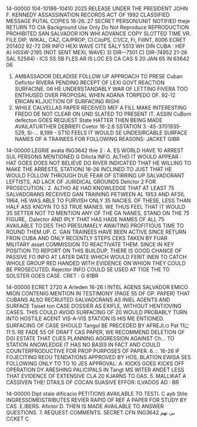 14-00000
104-10186-10410
2025 RELEASE UNDER THE PRESIDENT JOHN F. KENNEDY ASSASSINATION RECORDS ACT OF 1992
CLASSIFIED MESSAGE
PUTAL COPIES
16-26.
27 SECRET
PERSON/UNIT NOTIFIED
theje
RETURN TO CIA
Background Use Only
Do Not Reproduce
REPRODUCTION PROHIBITED
SAN SALVADOR
ION WHI
ADVANCE COPY SLOTTED
TIME
VR. FILE DIP, WIKAL, CAZ, CA/PROP, CI.CiloPS, C1/C2, Fi, FilINT, 8006
ECRET 201402
92-72
DIR INFO HEXI WAVE CITE SALY 5513
WH DIN CUBA
:
HEF A) HSSW-2195 (NOT SENT MEXI, WAVE)
3) DIR--7501
C) DIR-74952
21-26
SAL 52564)
:
ICS
SS SB
FLES AR
IS LOC
ES CA
CAS S
20 JAN 65 IN 63642
06
1. AMBASSADOR DELADISE FOLLOW UP APPROACH TO PRESE
Cuban Defictor
RIVERA PENDING RECEPT OF LEXI GOVT REACTION SURFACINE.
06
HE UNDERSTANDABLY WAR OF LETTING FIVERA TOO ENTHUSED OVER
PROPOSAL WHEN ADANA
TORPEDO OF.
92-12
ERICAN KLJUCTION OF SURFACING RIGHI
2. WHILE CALVELLAS PAPER RECEIVED MEF A FILL
MAKE INTERESTING FREDO DE NOT CLEAR ON UND SLATED TO
PRESENT IT.
ASSIN
CuBom defecton
GOES REQUEST
State
HATTER THEN
BEING MADE AVAILATURTHER DEBRIEFI
Cvetor
16-2.6
SSTATION
3.-45-3701935-529, Si-... 8,199 - ST10
FEELS IT WOULD SE UNDESIRCABLE SURFACE NAMES OF A TRAINEES
FOR FOLLOWING REASONS:
JACKET
GIBR

14-00000
LEGRIE
avata
ING3642
thie 2
:
A. ES WORLD HAVE 10 ARREST SUL PERSONS MENTIONED G
Dilicta
INFO. ALTHO
IT WOULD APPEAR : HAT GOES DOES NOT BELIEVE
DO RIVER INDICATED THAT HE WILLING TO MAKE THE ARRESTS, STATION] 16-26
INCLINED TO JUST THAT HE WOULD FOLLOW THROUGH DUE FEAR OF
STIRRING UP SALVADORANT LEFTISTS, AD LACK OF JURIDICAL GROUNDS
Delictor
2
FOR PROSECUTION.:
2. ALTHO AE HAD KNOWLEDGE THAT AT LEAST 75 SALVADORANS
RECEIVED GAN TRAINING PETWEEN AL 1953 AND AFSIL 1964, HE WAS
ABLE TO FURVISH ONLY 35 NACIES. OF THESE, LESS THAN HALF ASS
ΚΝΟΥΝ ΤΟ 53 TRUE MANES. WE THUS FEEL THAT IT WOULD 35 SETTER
NOT TO MENTION ANY OF THE GA NANES, STAND ON THE 75 FIGURE,.
Dalector
AND IPLY THAT HAS HADE NAMES OF ALL 75 AVAILABLE TO
DES THO PRESUMAELY AWAITING PROFITIOUS TIME TO ROUND THEM UP.
C. GAN TRAINEES HAVE BEEN ACTIVE SINCE RETURN FRON
CUBA AND ONLY RECENTLY STEPS CEKS TAKEN BY FUAR MILITARY
asset
COMMISSION TO REACTIVATE THEM. SINCE IN KEY POSITION
TO REPORT ON THIS BUILDUP, THERE IS GOOD CHANCE OF PASSIVE FO
INFO AT LATER DATE WHICH WOULD FERIT INEN TO CATCH WHOLE GROUP
RED HANDED WITH EVIDENCE ON WHION THEY COULD BE PROSECUTED.
Rejector
INFO COULD SE USED AT TIGE THE TO SOLSTER GOES CASE.
CRET
:
G
81BR

14-00000
ECRET
2720
A
Arleden
16-26
I INTEL AGENS SALVADOR EMICO MION CONTENIG
MENTION IN TESTIMONY (PAGE 55 OF OP. PAPER) THAT
CUBANS ALSO RECRUITED SALVADCRANS AS INIEL AGENTS AND SURFACE
Taiset
ton
CASE DOSSIER AS EXIFLE, WITHOUT HENTIOVING
CASES. THIS COULD AVOID SURFACING OF
20 WOULD PROBABLY TURN INTO HOSTILE ACENT VIS-A-VIS
STATION IS HIS ME ENTIONED. SURFACING OF CASE SHOULD
Tangul
BE PRECEDED BY AFREJI,כו
Pat
11に
11
5. RE FADE 55 OF DRAFT CAS PAPER, WE RECOMMEND DELETION
OF DGI ESTATE THAT CUES PLANNING AGGRESSION AGAINST Ch...
ΤΟ STATION ΑNOWLEDGE IT HAS NO BASIS IN FACT AND COULD
COUNTERPRODUCTIVE FOR PROP PURPOSES OF PAPER.
6.
:.
16-26
IF FOJECITING REOU TENDATIONS APPROVED BY HOS, BLATION
EWISA SES FOLLOWING ONLY TO TO 10 JES APPROVAL:
A. KICKS GOES KICKS OFF OPERATION DY ARESHING PALICIPALS IN
Tangt
MS WITER ANDET LESS THAT
EVIDENCE OF EXTENSIVE CLA 20 KJARNS TO OAS.
5. MALLIKAT A CASSIVEN THE!
DTAILS OF COCAN SUASIVE EFFOR: ILVADOS AD
:
BR

14-00000
Dipt stale
dificacio
PETITIONS AVAILABLE TO TESTI.
C
ayb Stile
INGRESSOMEISTRIBUTES REVIER RAPID OF
REF A PAPER FOR STUDY BY CAS .E.IBERS.
Afictor
D. THEN IS MADE AVAILABLE TO ANSWER QUESTIONS.
7. REQUEST COMMENTS.
SECRET
CFN
ING3642
بی نهم
CCKET
C
